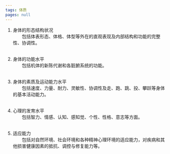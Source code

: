 ```yaml
---
tags: 体质
pages: null
---
```

1. 身体的形态结构状况<br>
	&emsp;&emsp;包括体表形态、体格、体型等外在的直观表现及内部结构和功能的完整性、协调性。<br></br>
	
2. 身体的功能水平<br>
	&emsp;&emsp;包括机体的新陈代谢和各脏腑系统的功能。<br></br>
	
3. 身体的素质及运动能力水平<br>
	&emsp;&emsp;包括速度、力量、耐力、灵敏性、协调性及走、跑、跳、投、攀跃等身体的基本活动能力。<br></br>
	
4. 心理的发育水平<br>
	&emsp;&emsp;包括智力、情感、认知、感知觉、个性、性格、意志等方面。<br></br>
	
5. 适应能力<br>
	&emsp;&emsp;包括对自然环境、社会环境和各种精神心理环境的适应能力，对疾病和其他损害健康因素的抵抗、调控与修复能力等。